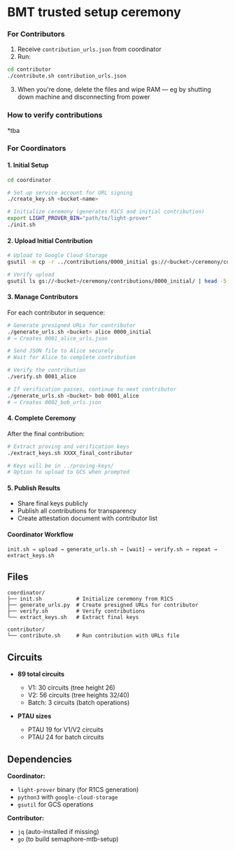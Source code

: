 # BMT trusted setup ceremony

### For Contributors

1. Receive `contribution_urls.json` from coordinator
2. Run:
```bash
cd contributor
./contribute.sh contribution_urls.json
```
3. When you're done, delete the files and wipe RAM — eg by shutting down machine and disconnecting from power


### How to verify contributions

*tba


### For Coordinators

#### 1. Initial Setup

```bash
cd coordinator

# Set up service account for URL signing
./create_key.sh <bucket-name>

# Initialize ceremony (generates R1CS and initial contribution)
export LIGHT_PROVER_BIN="path/to/light-prover"
./init.sh
```

#### 2. Upload Initial Contribution

```bash
# Upload to Google Cloud Storage
gsutil -m cp -r ../contributions/0000_initial gs://<bucket>/ceremony/contributions/

# Verify upload
gsutil ls gs://<bucket>/ceremony/contributions/0000_initial/ | head -5
```

#### 3. Manage Contributors

For each contributor in sequence:

```bash
# Generate presigned URLs for contributor
./generate_urls.sh <bucket> alice 0000_initial
# → Creates 0001_alice_urls.json

# Send JSON file to Alice securely
# Wait for Alice to complete contribution

# Verify the contribution
./verify.sh 0001_alice

# If verification passes, continue to next contributor
./generate_urls.sh <bucket> bob 0001_alice
# → Creates 0002_bob_urls.json
```

#### 4. Complete Ceremony

After the final contribution:

```bash
# Extract proving and verification keys
./extract_keys.sh XXXX_final_contributor

# Keys will be in ../proving-keys/
# Option to upload to GCS when prompted
```

#### 5. Publish Results

- Share final keys publicly
- Publish all contributions for transparency
- Create attestation document with contributor list

#### Coordinator Workflow

```
init.sh → upload → generate_urls.sh → [wait] → verify.sh → repeat → extract_keys.sh
```

## Files

```
coordinator/
├── init.sh           # Initialize ceremony from R1CS
├── generate_urls.py  # Create presigned URLs for contributor
├── verify.sh         # Verify contributions
└── extract_keys.sh   # Extract final keys

contributor/
└── contribute.sh     # Run contribution with URLs file
```

## Circuits

- **89 total circuits**
  - V1: 30 circuits (tree height 26)
  - V2: 56 circuits (tree heights 32/40)
  - Batch: 3 circuits (batch operations)

- **PTAU sizes**
  - PTAU 19 for V1/V2 circuits
  - PTAU 24 for batch circuits

## Dependencies

**Coordinator:**
- `light-prover` binary (for R1CS generation)
- `python3` with `google-cloud-storage`
- `gsutil` for GCS operations

**Contributor:**
- `jq` (auto-installed if missing)
- `go` (to build semaphore-mtb-setup)

